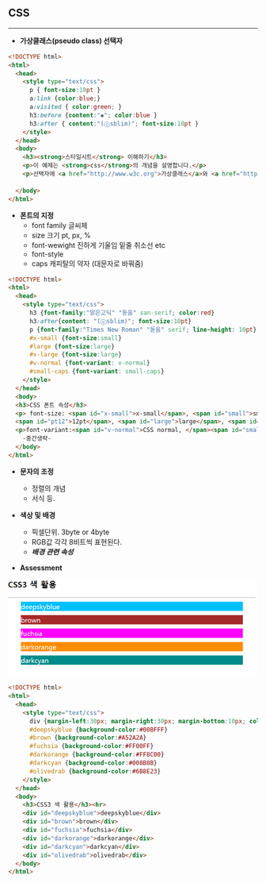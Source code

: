 ## CSS
---

* **가상클래스(pseudo class) 선택자**

```html
<!DOCTYPE html>
<html>
  <head>
    <style type="text/css">
      p { font-size:10pt }
      a:link {color:blue;}
      a:visited { color:green; }
      h3:before {content:"◆"; color:blue }
      h3:after { content:"(ⓒsblim)"; font-size:10pt }
    </style>
  </head>
  <body>
    <h3><strong>스타일시트</strong> 이해하기</h3>
    <p>이 예제는 <strong>css</strong>의 개념을 설명합니다.</p>
    <p>선택자에 <a href="http://www.w3c.org">가상클래스</a>와 <a href="http://mm.sm.ac.kr">선택자 조합</a>을 적용하여 스타일을 지정합니다.</p>

  </body>
</html>
```

* **폰트의 지정**
  - font family 글씨체
  - size 크기 pt, px, %
  - font-wewight 진하게 기울임 밑줄 취소선 etc
  - font-style
  - caps 캐피탈의 약자 (대문자로 바꿔줌)



```html
<!DOCTYPE html>
<html>
  <head>
    <style type="text/css">
      h3 {font-family:"맑은고딕" "돋움" san-serif; color:red}
      h3:after{content: "(ⓒsblim)"; font-size:10pt}
      p {font-family:"Times New Roman" "돋움" serif; line-height: 10pt}
      #x-small {font-size:small}
      #large {font-size:large}
      #x-large {font-size:large}
      #v-normal {font-variant: v-normal}
      #small-caps {font-variant: small-caps}
    </style>
  </head>
  <body>
  <h3>CSS 폰트 속성</h3>
  <p> font-size: <span id="x-small">x-small</span>, <span id="small">small</span>, <span id="medium">medium</span>,
  <span id="pt12">12pt</span>, <span id="large">large</span>, <span id="x-large">x-large</span></p>
  <p>font-variant:<span id="v-normal">CSS normal, </span><span id="small-caps">CSS small-caps, </span></p>
    -중간생략-
  </body>
</html>
```

* **문자의 조정**
  - 정렬의 개념
  - 서식 등.

* **색상 및 배경**
  - 픽셀단위. 3byte or 4byte
  - RGB값 각각 8비트씩 표현된다.
  - ***배경 관련 속성***

* **Assessment**


![](/assets/img/CSS/CSS1-4.png)

```html
<!DOCTYPE html>
<html>
  <head>
    <style type="text/css">
      div {margin-left:30px; margin-right:30px; margin-bottom:10px; color:white;}
      #deepskyblue {background-color:#00BFFF}
      #brown {background-color:#A52A2A}
      #fuchsia {background-color:#FF00FF}
      #darkorange {background-color:#FF8C00}
      #darkcyan {background-color:#008B8B}
      #olivedrab {background-color:#6B8E23}
    </style>
  </head>
  <body>
    <h3>CSS3 색 활용</h3><hr>
    <div id="deepskyblue">deepskyblue</div>
    <div id="brown">brown</div>
    <div id="fuchsia">fuchsia</div>
    <div id="darkorange">darkorange</div>
    <div id="darkcyan">darkcyan</div>
    <div id="olivedrab">olivedrab</div>
  </body>
</html>
```
